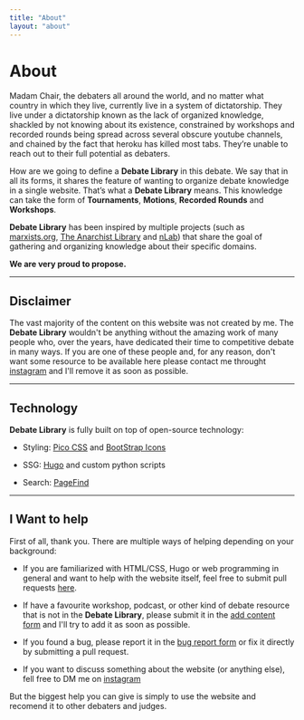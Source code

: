 ```yaml
---
title: "About"
layout: "about"
---
```


# About

Madam Chair, the debaters all around the world, and no matter what country in which they live, currently live in a system of dictatorship. 
They live under a dictatorship known as the lack of organized knowledge, shackled by not knowing about its existence, constrained by workshops and recorded rounds being spread across several obscure youtube channels, and chained by the fact that heroku has killed most tabs.
They’re unable to reach out to their full potential as debaters.

How are we going to define a **Debate Library** in this debate. We say that in all its forms, it shares the feature of wanting to organize debate knowledge in a single website. That’s what a **Debate Library** means. This knowledge can take the form of **Tournaments**, **Motions**, **Recorded Rounds** and **Workshops**.

**Debate Library** has been inspired by multiple projects (such as [marxists.org](https://www.marxists.org/), [The Anarchist Library](https://theanarchistlibrary.org/) and [nLab](https://ncatlab.org/)) that share the goal of gathering and organizing knowledge about their specific domains.

**We are very proud to propose.**

---

## Disclaimer

The vast majority of the content on this website was not created by me. The **Debate Library** wouldn't be anything without the amazing work of many people who, over the years, have dedicated their time to competitive debate in many ways. If you are one of these people and, for any reason, don't want some resource to be available here please contact me throught [instagram](https://www.instagram.com/ttttardigrado) and I'll remove it as soon as possible.

---

## Technology

**Debate Library** is fully built on top of open-source technology:

* Styling: [Pico CSS](https://picocss.com/) and [BootStrap Icons](https://icons.getbootstrap.com/)

* SSG: [Hugo](https://gohugo.io/) and custom python scripts

* Search: [PageFind](https://pagefind.app/)


---

## I Want to help
First of all, thank you. There are multiple ways of helping depending on your background:
* If you are familiarized with HTML/CSS, Hugo or web programming in general and want to help with the website itself, feel free to submit pull requests [here](https://github.com/tttardigrado/debatelibrary).

* If have a favourite workshop, podcast, or other kind of debate resource that is not in the **Debate Library**, please submit it in the [add content form](https://forms.gle/NAbfJBJvqSVfSE4BA) and I'll try to add it as soon as possible. 

* If you found a bug, please report it in the [bug report form](https://forms.gle/HW9dpzUs3ZpFZjXr5) or fix it directly by submitting a pull request.

* If you want to discuss something about the website (or anything else), fell free to DM me on [instagram](https://www.instagram.com/ttttardigrado)

But the biggest help you can give is simply to use the website and recomend it to other debaters and judges.
